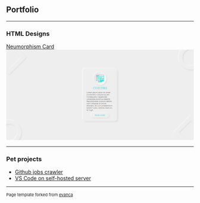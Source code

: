 ## Portfolio

---

### HTML Designs

[Neumorphism Card](http://dev.beconfident.me/)
<img src="images/Neumorphism-card.png?raw=true"/>

---

### Pet projects

- [Github jobs crawler](https://beconfident.me/)
- [VS Code on self-hosted server](https://code-server.beconfident.me/)

---
<p style="font-size:11px">Page template forked from <a href="https://github.com/evanca/quick-portfolio">evanca</a></p>
<!-- Remove above link if you don't want to attibute -->
